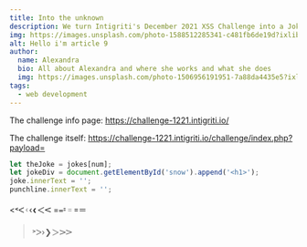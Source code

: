 ```yaml
---
title: Into the unknown
description: We turn Intigriti's December 2021 XSS Challenge into a Joke Generator!
img: https://images.unsplash.com/photo-1588512285341-c481fb6de19d?ixlib=rb-1.2.1&ixid=eyJhcHBfaWQiOjEyMDd9&auto=format&fit=crop&w=1406&q=80
alt: Hello i'm article 9
author: 
  name: Alexandra
  bio: All about Alexandra and where she works and what she does
  img: https://images.unsplash.com/photo-1506956191951-7a88da4435e5?ixlib=rb-1.2.1&ixid=eyJhcHBfaWQiOjEyMDd9&auto=format&fit=crop&w=800&q=60
tags: 
  - web development
---
```


The challenge info page: https://challenge-1221.intigriti.io/

The challenge itself: https://challenge-1221.intigriti.io/challenge/index.php?payload=


```js
let theJoke = jokes[num];
let jokeDiv = document.getElementById('snow').append('<h1>');
joke.innerText = '';
punchline.innerText = '';
```

<˂ᐸᚲ‹❮＜𝈶
=᐀⹀゠꓿＝
>˃ᐳ›❯＞𖼿𝈷
